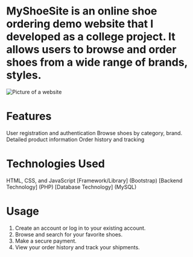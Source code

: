 # MyShoeSite is an online shoe ordering  demo website that I developed as a college project. It allows users to browse and order shoes from a wide range of brands, styles.

![Picture of a website](<../shoe-order/screenshot/sc.png>)


# Features
 User registration and authentication
 Browse shoes by category, brand.
 Detailed product information
 Order history and tracking



# Technologies Used
 HTML, CSS, and JavaScript
 [Framework/Library] (Bootstrap)
 [Backend Technology] (PHP)
 [Database Technology] (MySQL)



# Usage
 1) Create an account or log in to your existing account.
 2) Browse and search for your favorite shoes.
 3) Make a secure payment.
 4) View your order history and track your shipments.
